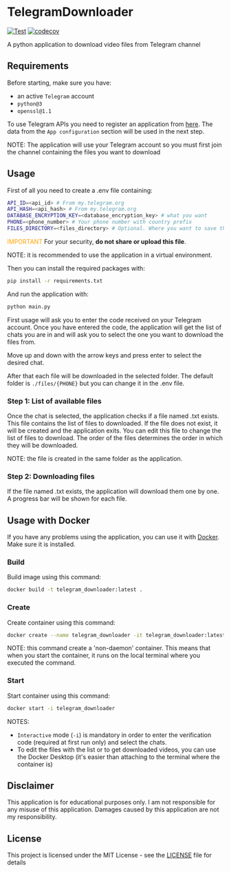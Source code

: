 # TelegramDownloader

[![Test](https://github.com/ciuliene/telegramDownloader/actions/workflows/python-app.yml/badge.svg)](https://github.com/ciuliene/telegramDownloader/actions/workflows/python-app.yml) [![codecov](https://codecov.io/gh/ciuliene/telegramDownloader/graph/badge.svg?token=02ZM98MDDM)](https://codecov.io/gh/ciuliene/telegramDownloader)

A python application to download video files from Telegram channel

## Requirements

Before starting, make sure you have:

- an active `Telegram` account
- `python@3`
- `openssl@1.1`

To use Telegram APIs you need to register an application from [here](https://my.telegram.org/). The data from the `App configuration` section will be used in the next step.

NOTE: The application will use your Telegram account so you must first join the channel containing the files you want to download

## Usage

First of all you need to create a .env file containing:

```sh
API_ID=<api_id> # From my.telegram.org
API_HASH=<api_hash> # From my.telegram.org
DATABASE_ENCRYPTION_KEY=<database_encryption_key> # what you want
PHONE=<phone_number> # Your phone number with country prefix
FILES_DIRECTORY=<files_directory> # Optional. Where you want to save the files
```

<span style="color:orange;">IMPORTANT</span>
For your security, **do not share or upload this file**.

NOTE: it is recommended to use the application in a virtual environment.

Then you can install the required packages with:

```sh
pip install -r requirements.txt
```

And run the application with:

```sh
python main.py
```

First usage will ask you to enter the code received on your Telegram account.
Once you have entered the code, the application will get the list of chats you are in and will ask you to select the one you want to download the files from.

Move up and down with the arrow keys and press enter to select the desired chat.

After that each file will be downloaded in the selected folder. The default folder is `./files/{PHONE}` but you can change it in the .env file.

### Step 1: List of available files

Once the chat is selected, the application checks if a file named <chat>.txt exists. This file contains the list of files to downloaded. If the file does not exist, it will be created and the application exits. You can edit this file to change the list of files to download. The order of the files determines the order in which they will be downloaded.

NOTE: the file is created in the same folder as the application.

### Step 2: Downloading files

If the file named <chat>.txt exists, the application will download them one by one. A progress bar will be shown for each file.

## Usage with Docker

If you have any problems using the application, you can use it with [Docker](https://www.docker.com/products/docker-desktop/). Make sure it is installed.

### Build

Build image using this command:

```sh
docker build -t telegram_downloader:latest .
```

### Create

Create container using this command:

```sh
docker create --name telegram_downloader -it telegram_downloader:latest
```

NOTE: this command create a 'non-daemon' container. This means that when you start the container, it runs on the local terminal where you executed the command.

### Start

Start container using this command:

```sh
docker start -i telegram_downloader
```

NOTES:

- `Interactive` mode (`-i`) is mandatory in order to enter the verification code (required at first run only) and select the chats.
- To edit the files with the list or to get downloaded videos, you can use the Docker Desktop (it's easier than attaching to the terminal where the container is)

## Disclaimer

This application is for educational purposes only. I am not responsible for any misuse of this application. Damages caused by this application are not my responsibility.

## License

This project is licensed under the MIT License - see the [LICENSE](LICENSE) file for details
